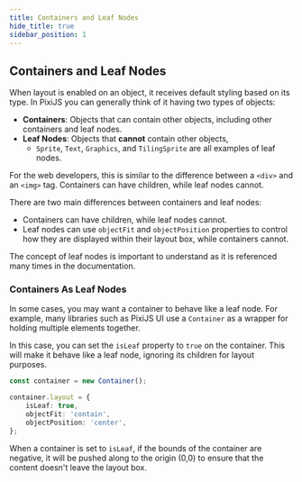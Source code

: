```yaml
---
title: Containers and Leaf Nodes
hide_title: true
sidebar_position: 1
---
```


## Containers and Leaf Nodes

When layout is enabled on an object, it receives default styling based on its type.
In PixiJS you can generally think of it having two types of objects:

- **Containers**: Objects that can contain other objects, including other containers and leaf nodes.
- **Leaf Nodes**: Objects that **cannot** contain other objects,
    - `Sprite`, `Text`, `Graphics`, and `TilingSprite` are all examples of leaf nodes.

For the web developers, this is similar to the difference between a `<div>` and an `<img>` tag.
Containers can have children, while leaf nodes cannot.

There are two main differences between containers and leaf nodes:

- Containers can have children, while leaf nodes cannot.
- Leaf nodes can use `objectFit` and `objectPosition` properties to control how they are displayed within their layout box, while containers cannot.

The concept of leaf nodes is important to understand as it is referenced many times in the documentation.

### Containers As Leaf Nodes

In some cases, you may want a container to behave like a leaf node. For example, many libraries such as PixiJS UI use a `Container` as a wrapper for holding multiple elements together.

In this case, you can set the `isLeaf` property to `true` on the container. This will make it behave like a leaf node, ignoring its children for layout purposes.

```ts
const container = new Container();

container.layout = {
    isLeaf: true,
    objectFit: 'contain',
    objectPosition: 'center',
};
```

When a container is set to `isLeaf`, if the bounds of the container are negative, it will be pushed along to the origin (0,0) to ensure that the content doesn't leave the layout box.

